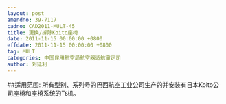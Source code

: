 ```yaml
---
layout: post
amendno: 39-7117
cadno: CAD2011-MULT-45
title: 更换/拆除Koito座椅
date: 2011-11-15 00:00:00 +0800
effdate: 2011-11-15 00:00:00 +0800
tag: MULT
categories: 中国民用航空局航空器适航审定司
author: 刘延利
---
```


##适用范围:
所有型别、系列号的巴西航空工业公司生产的并安装有日本Koito公司座椅和座椅系统的飞机。

